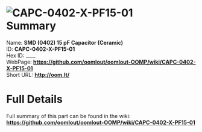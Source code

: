 
![CAPC-0402-X-PF15-01](https://github.com/oomlout/oomlout-OOMP/blob/master/parts/CAPC-0402-X-PF15-01/CAPC-0402-X-PF15-01_420.jpg)   
Summary
=================
  
Name: __SMD (0402) 15 pF Capacitor (Ceramic)__    
ID: __CAPC-0402-X-PF15-01__   
Hex ID: ____   
WebPage: __https://github.com/oomlout/oomlout-OOMP/wiki/CAPC-0402-X-PF15-01__   
Short URL: __http://oom.lt/__   

Full Details
==========================
Full summary of this part can be found in the wiki:   
__https://github.com/oomlout/oomlout-OOMP/wiki/CAPC-0402-X-PF15-01__    

